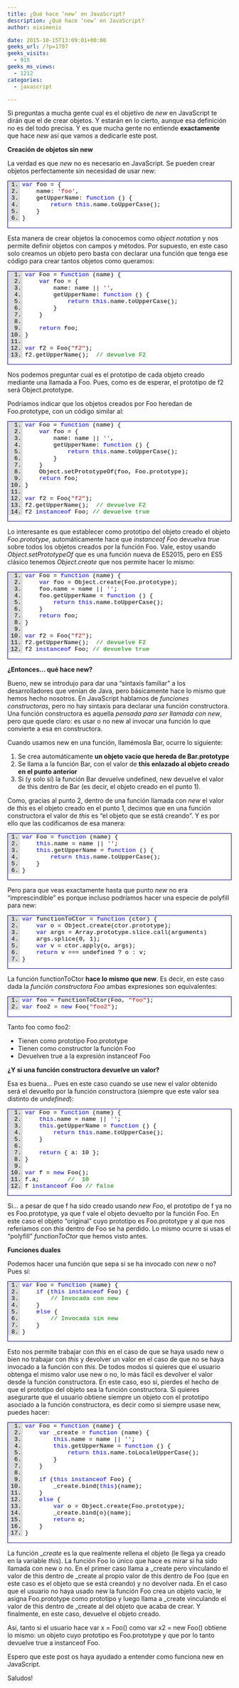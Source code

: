 ```yaml
---
title: ¿Qué hace ‘new’ en JavaScript?
description: ¿Qué hace ‘new’ en JavaScript?
author: eiximenis

date: 2015-10-15T13:09:01+00:00
geeks_url: /?p=1707
geeks_visits:
  - 915
geeks_ms_views:
  - 1212
categories:
  - javascript

---
```

Si preguntas a mucha gente cual es el objetivo de _new_ en JavaScript te dirán que el de crear objetos. Y estarán en lo cierto, aunque esa definición no es del todo precisa. Y es que mucha gente no entiende **exactamente** que hace _new_ así que vamos a dedicarle este post.

**Creación de objetos sin new**

La verdad es que _new_ no es necesario en JavaScript. Se pueden crear objetos perfectamente sin necesidad de usar new:

<div id="scid:9ce6104f-a9aa-4a17-a79f-3a39532ebf7c:1b2d20d4-5c3c-419c-acd3-a5cdd769aa18" class="wlWriterEditableSmartContent" style="float: none; padding-bottom: 0px; padding-top: 0px; padding-left: 0px; margin: 0px; display: inline; padding-right: 0px">
  <div style="border: #000080 1px solid; color: #000; font-family: 'Courier New', Courier, Monospace; font-size: 10pt">
    <div style="background: #ddd; max-height: 300px; overflow: auto">
      <ol start="1" style="background: #ffffff; margin: 0 0 0 2em; padding: 0 0 0 5px;">
        <li>
          <span style="background:#ffffff;color:#0000ff">var</span><span style="background:#ffffff;color:#000000"> foo = {</span>
        </li>
        <li>
              <span style="background:#ffffff;color:#000000">name: </span><span style="background:#ffffff;color:#a31515">'foo'</span><span style="background:#ffffff;color:#000000">,</span>
        </li>
        <li>
              <span style="background:#ffffff;color:#000000">getUpperName: </span><span style="background:#ffffff;color:#0000ff">function</span><span style="background:#ffffff;color:#000000"> () {</span>
        </li>
        <li>
                  <span style="background:#ffffff;color:#000000"></span><span style="background:#ffffff;color:#0000ff">return</span><span style="background:#ffffff;color:#000000"> </span><span style="background:#ffffff;color:#0000ff">this</span><span style="background:#ffffff;color:#000000">.name.toUpperCase();</span>
        </li>
        <li>
              <span style="background:#ffffff;color:#000000">}</span>
        </li>
        <li>
          <span style="background:#ffffff;color:#000000">}</span>
        </li>
      </ol>
    </div></p>
  </div></p>
</div>

Esta manera de crear objetos la conocemos como _object notation_ y nos permite definir objetos con campos y métodos. Por supuesto, en este caso solo creamos un objeto pero basta con declarar una función que tenga ese código para crear tantos objetos como queramos:

<div id="scid:9ce6104f-a9aa-4a17-a79f-3a39532ebf7c:05b103b0-199e-4d92-9863-d7584af11963" class="wlWriterEditableSmartContent" style="float: none; padding-bottom: 0px; padding-top: 0px; padding-left: 0px; margin: 0px; display: inline; padding-right: 0px">
  <div style="border: #000080 1px solid; color: #000; font-family: 'Courier New', Courier, Monospace; font-size: 10pt">
    <div style="background: #ddd; max-height: 300px; overflow: auto">
      <ol start="1" style="background: #ffffff; margin: 0 0 0 2.5em; padding: 0 0 0 5px;">
        <li>
          <span style="background:#ffffff;color:#0000ff">var</span><span style="background:#ffffff;color:#000000"> Foo = </span><span style="background:#ffffff;color:#0000ff">function</span><span style="background:#ffffff;color:#000000"> (name) {</span>
        </li>
        <li>
              <span style="background:#ffffff;color:#000000"></span><span style="background:#ffffff;color:#0000ff">var</span><span style="background:#ffffff;color:#000000"> foo = {</span>
        </li>
        <li>
                  <span style="background:#ffffff;color:#000000">name: name || </span><span style="background:#ffffff;color:#a31515">''</span><span style="background:#ffffff;color:#000000">,</span>
        </li>
        <li>
                  <span style="background:#ffffff;color:#000000">getUpperName: </span><span style="background:#ffffff;color:#0000ff">function</span><span style="background:#ffffff;color:#000000"> () {</span>
        </li>
        <li>
                      <span style="background:#ffffff;color:#000000"></span><span style="background:#ffffff;color:#0000ff">return</span><span style="background:#ffffff;color:#000000"> </span><span style="background:#ffffff;color:#0000ff">this</span><span style="background:#ffffff;color:#000000">.name.toUpperCase();</span>
        </li>
        <li>
                  <span style="background:#ffffff;color:#000000">}</span>
        </li>
        <li>
              <span style="background:#ffffff;color:#000000">}</span>
        </li>
        <li>
          &nbsp;
        </li>
        <li>
              <span style="background:#ffffff;color:#000000"></span><span style="background:#ffffff;color:#0000ff">return</span><span style="background:#ffffff;color:#000000"> foo;</span>
        </li>
        <li>
          <span style="background:#ffffff;color:#000000">}</span>
        </li>
        <li>
          &nbsp;
        </li>
        <li>
          <span style="background:#ffffff;color:#0000ff">var</span><span style="background:#ffffff;color:#000000"> f2 = Foo(</span><span style="background:#ffffff;color:#a31515">"f2"</span><span style="background:#ffffff;color:#000000">);</span>
        </li>
        <li>
          <span style="background:#ffffff;color:#000000">f2.getUpperName();  </span><span style="background:#ffffff;color:#008000">// devuelve F2</span>
        </li>
      </ol>
    </div></p>
  </div></p>
</div>

Nos podemos preguntar cual es el prototipo de cada objeto creado mediante una llamada a Foo. Pues, como es de esperar, el prototipo de f2 será Object.prototype. 

Podríamos indicar que los objetos creados por Foo heredan de Foo.prototype, con un código similar al:

<div id="scid:9ce6104f-a9aa-4a17-a79f-3a39532ebf7c:039f9f90-cad2-4184-9d04-cf87962762b6" class="wlWriterEditableSmartContent" style="float: none; padding-bottom: 0px; padding-top: 0px; padding-left: 0px; margin: 0px; display: inline; padding-right: 0px">
  <div style="border: #000080 1px solid; color: #000; font-family: 'Courier New', Courier, Monospace; font-size: 10pt">
    <div style="background: #ddd; max-height: 300px; overflow: auto">
      <ol start="1" style="background: #ffffff; margin: 0 0 0 2.5em; padding: 0 0 0 5px;">
        <li>
          <span style="background:#ffffff;color:#0000ff">var</span><span style="background:#ffffff;color:#000000"> Foo = </span><span style="background:#ffffff;color:#0000ff">function</span><span style="background:#ffffff;color:#000000"> (name) {</span>
        </li>
        <li>
              <span style="background:#ffffff;color:#000000"></span><span style="background:#ffffff;color:#0000ff">var</span><span style="background:#ffffff;color:#000000"> foo = {</span>
        </li>
        <li>
                  <span style="background:#ffffff;color:#000000">name: name || </span><span style="background:#ffffff;color:#a31515">''</span><span style="background:#ffffff;color:#000000">,</span>
        </li>
        <li>
                  <span style="background:#ffffff;color:#000000">getUpperName: </span><span style="background:#ffffff;color:#0000ff">function</span><span style="background:#ffffff;color:#000000"> () {</span>
        </li>
        <li>
                      <span style="background:#ffffff;color:#000000"></span><span style="background:#ffffff;color:#0000ff">return</span><span style="background:#ffffff;color:#000000"> </span><span style="background:#ffffff;color:#0000ff">this</span><span style="background:#ffffff;color:#000000">.name.toUpperCase();</span>
        </li>
        <li>
                  <span style="background:#ffffff;color:#000000">}</span>
        </li>
        <li>
              <span style="background:#ffffff;color:#000000">}</span>
        </li>
        <li>
              <span style="background:#ffffff;color:#000000">Object.setPrototypeOf(foo, Foo.prototype);</span>
        </li>
        <li>
              <span style="background:#ffffff;color:#000000"></span><span style="background:#ffffff;color:#0000ff">return</span><span style="background:#ffffff;color:#000000"> foo;</span>
        </li>
        <li>
          <span style="background:#ffffff;color:#000000">}</span>
        </li>
        <li>
          &nbsp;
        </li>
        <li>
          <span style="background:#ffffff;color:#0000ff">var</span><span style="background:#ffffff;color:#000000"> f2 = Foo(</span><span style="background:#ffffff;color:#a31515">"f2"</span><span style="background:#ffffff;color:#000000">);</span>
        </li>
        <li>
          <span style="background:#ffffff;color:#000000">f2.getUpperName();  </span><span style="background:#ffffff;color:#008000">// devuelve F2</span>
        </li>
        <li>
          <span style="background:#ffffff;color:#000000">f2 </span><span style="background:#ffffff;color:#0000ff">instanceof</span><span style="background:#ffffff;color:#000000"> Foo; </span><span style="background:#ffffff;color:#008000">// devuelve true</span
>
        </li>
      </ol>
    </div></p>
  </div></p>
</div>

Lo interesante es que establecer como prototipo del objeto creado el objeto _Foo.prototype_, automáticamente hace que _instanceof Foo_ devuelva _true_ sobre todos los objetos creados por la función Foo. Vale, estoy usando _Object.setPrototypeOf_ que es una función nueva de ES2015, pero en ES5 clásico tenemos _Object.create_ que nos permite hacer lo mismo:

<div id="scid:9ce6104f-a9aa-4a17-a79f-3a39532ebf7c:a8d44d89-26c4-407a-8db1-f62d8257cfed" class="wlWriterEditableSmartContent" style="float: none; padding-bottom: 0px; padding-top: 0px; padding-left: 0px; margin: 0px; display: inline; padding-right: 0px">
  <div style="border: #000080 1px solid; color: #000; font-family: 'Courier New', Courier, Monospace; font-size: 10pt">
    <div style="background: #ddd; max-height: 300px; overflow: auto">
      <ol start="1" style="background: #ffffff; margin: 0 0 0 2.5em; padding: 0 0 0 5px;">
        <li>
          <span style="background:#ffffff;color:#0000ff">var</span><span style="background:#ffffff;color:#000000"> Foo = </span><span style="background:#ffffff;color:#0000ff">function</span><span style="background:#ffffff;color:#000000"> (name) {</span>
        </li>
        <li>
              <span style="background:#ffffff;color:#000000"></span><span style="background:#ffffff;color:#0000ff">var</span><span style="background:#ffffff;color:#000000"> foo = Object.create(Foo.prototype);</span>
        </li>
        <li>
              <span style="background:#ffffff;color:#000000">foo.name = name || </span><span style="background:#ffffff;color:#a31515">''</span><span style="background:#ffffff;color:#000000">;</span>
        </li>
        <li>
              <span style="background:#ffffff;color:#000000">foo.getUpperName = </span><span style="background:#ffffff;color:#0000ff">function</span><span style="background:#ffffff;color:#000000"> () {</span>
        </li>
        <li>
                  <span style="background:#ffffff;color:#000000"></span><span style="background:#ffffff;color:#0000ff">return</span><span style="background:#ffffff;color:#000000"> </span><span style="background:#ffffff;color:#0000ff">this</span><span style="background:#ffffff;color:#000000">.name.toUpperCase();</span>
        </li>
        <li>
              <span style="background:#ffffff;color:#000000">}</span>
        </li>
        <li>
              <span style="background:#ffffff;color:#000000"></span><span style="background:#ffffff;color:#0000ff">return</span><span style="background:#ffffff;color:#000000"> foo;</span>
        </li>
        <li>
          <span style="background:#ffffff;color:#000000">}</span>
        </li>
        <li>
          &nbsp;
        </li>
        <li>
          <span style="background:#ffffff;color:#0000ff">var</span><span style="background:#ffffff;color:#000000"> f2 = Foo(</span><span style="background:#ffffff;color:#a31515">"f2"</span><span style="background:#ffffff;color:#000000">);</span>
        </li>
        <li>
          <span style="background:#ffffff;color:#000000">f2.getUpperName();  </span><span style="background:#ffffff;color:#008000">// devuelve F2</span>
        </li>
        <li>
          <span style="background:#ffffff;color:#000000">f2 </span><span style="background:#ffffff;color:#0000ff">instanceof</span><span style="background:#ffffff;color:#000000"> Foo; </span><span style="background:#ffffff;color:#008000">// devuelve true</span>
        </li>
      </ol>
    </div></p>
  </div></p>
</div>

**¿Entonces… qué hace new?**

Bueno, new se introdujo para dar una “sintaxis familiar” a los desarrolladores que venían de Java, pero básicamente hace lo mismo que hemos hecho nosotros. En JavaScript hablamos de _funciones constructoras_, pero no hay sintaxis para declarar una función constructora. Una función constructora es aquella _pensada para ser llamada con new_, pero que quede claro: es usar o no new al invocar una función lo que convierte a esa en constructora.

Cuando usamos new en una función, llamémosla Bar, ocurre lo siguiente:

  1. Se crea automáticamente **un objeto vacío que hereda de Bar.prototype** 
  2. Se llama a la función Bar, con el valor de **this enlazado al objeto creado en el punto anterior** 
  3. Si (y solo sí) la función Bar devuelve undefined, new devuelve el valor de this dentro de Bar (es decir, el objeto creado en el punto 1). 

Como, gracias al punto 2, dentro de una función llamada con _new_ el valor de _this_ es el objeto creado en el punto 1, decimos que en una función constructora el valor de _this_ es “el objeto que se está creando”. Y es por ello que las codificamos de esa manera:

<div id="scid:9ce6104f-a9aa-4a17-a79f-3a39532ebf7c:f03c0df0-a834-4e02-930c-01365639b129" class="wlWriterEditableSmartContent" style="float: none; padding-bottom: 0px; padding-top: 0px; padding-left: 0px; margin: 0px; display: inline; padding-right: 0px">
  <div style="border: #000080 1px solid; color: #000; font-family: 'Courier New', Courier, Monospace; font-size: 10pt">
    <div style="background: #ddd; max-height: 300px; overflow: auto">
      <ol start="1" style="background: #ffffff; margin: 0 0 0 2em; padding: 0 0 0 5px;">
        <li>
          <span style="background:#ffffff;color:#0000ff">var</span><span style="background:#ffffff;color:#000000"> Foo = </span><span style="background:#ffffff;color:#0000ff">function</span><span style="background:#ffffff;color:#000000"> (name) {    </span>
        </li>
        <li>
              <span style="background:#ffffff;color:#000000"></span><span style="background:#ffffff;color:#0000ff">this</span><span style="background:#ffffff;color:#000000">.name = name || </span><span style="background:#ffffff;color:#a31515">''</span><span style="background:#ffffff;color:#000000">;</span>
        </li>
        <li>
              <span style="background:#ffffff;color:#000000"></span><span style="background:#ffffff;color:#0000ff">this</span><span style="background:#ffffff;color:#000000">.getUpperName = </span><span style="background:#ffffff;color:#0000ff">function</span><span style="background:#ffffff;color:#000000"> () {</span>
        </li>
        <li>
                  <span style="background:#ffffff;color:#000000"></span><span style="background:#ffffff;color:#0000ff">return</span><span style="background:#ffffff;color:#000000"> </span><span style="background:#ffffff;color:#0000ff">this</span><span style="background:#ffffff;color:#000000">.name.toUpperCase();</span>
        </li>
        <li>
              <span style="background:#ffffff;color:#000000">}</span>
        </li>
        <li>
          <span style="background:#ffffff;color:#000000">}</span>
        </li>
      </ol>
    </div></p>
  </div></p>
</div>

Pero para que veas exactamente hasta que punto _new_ no era “imprescindible” es porque incluso podríamos hacer una especie de polyfill para new:

<div id="scid:9ce6104f-a9aa-4a17-a79f-3a39532ebf7c:8a1078e7-29b0-49a8-8fb7-8540861eb8ed" class="wlWriterEditableSmartContent" style="float: none; padding-bottom: 0px; padding-top: 0px; padding-left: 0px; margin: 0px; display: inline; padding-right: 0px">
  <div style="border: #000080 1px solid; color: #000; font-family: 'Courier New', Courier, Monospace; font-size: 10pt">
    <div style="background: #ddd; max-height: 300px; overflow: auto">
      <ol start="1" style="background: #ffffff; margin: 0 0 0 2em; padding: 0 0 0 5px;">
        <li>
          <span style="background:#ffffff;color:#0000ff">var</span><span style="background:#ffffff;color:#000000"> functionToCtor = </span><span style="background:#ffffff;color:#0000ff">function</span><span style="background:#ffffff;color:#000000"> (ctor) {</span>
        </li>
        <li>
              <span style="background:#ffffff;color:#000000"></span><span style="background:#ffffff;color:#0000ff">var</span><span style="background:#ffffff;color:#000000"> o = Object.create(ctor.prototype);</span>
        </li>
        <li>
              <span style="background:#ffffff;color:#000000"></span><span style="background:#ffffff;color:#0000ff">var</span><span style="background:#ffffff;color:#000000"> args = Array.prototype.slice.call(arguments)</span>
        </li>
        <li>
              <span style="background:#ffffff;color:#000000">args.splice(0, 1);</span>
        </li>
        <li>
              <span style="background:#ffffff;color:#000000"></span><span style="background:#ffffff;color:#0000ff">var</span><span style="background:#ffffff;color:#000000"> v = ctor.apply(o, args);</span>
        </li>
        <li>
              <span style="background:#ffffff;color:#0
00000"></span><span style="background:#ffffff;color:#0000ff">return</span><span style="background:#ffffff;color:#000000"> v === undefined ? o : v;</span>
        </li>
        <li>
          <span style="background:#ffffff;color:#000000">}</span>
        </li>
      </ol>
    </div></p>
  </div></p>
</div>

La función functionToCtor **hace lo mismo que new**. Es decir, en este caso dada la _función constructora Foo_ ambas expresiones son equivalentes:

<div id="scid:9ce6104f-a9aa-4a17-a79f-3a39532ebf7c:150f988e-d54b-4afe-9bdb-9bf8adc5dd05" class="wlWriterEditableSmartContent" style="float: none; padding-bottom: 0px; padding-top: 0px; padding-left: 0px; margin: 0px; display: inline; padding-right: 0px">
  <div style="border: #000080 1px solid; color: #000; font-family: 'Courier New', Courier, Monospace; font-size: 10pt">
    <div style="background: #ddd; max-height: 300px; overflow: auto">
      <ol start="1" style="background: #ffffff; margin: 0 0 0 2em; padding: 0 0 0 5px;">
        <li>
          <span style="background:#ffffff;color:#0000ff">var</span><span style="background:#ffffff;color:#000000"> foo = functionToCtor(Foo, </span><span style="background:#ffffff;color:#a31515">"foo"</span><span style="background:#ffffff;color:#000000">);</span>
        </li>
        <li>
          <span style="background:#ffffff;color:#0000ff">var</span><span style="background:#ffffff;color:#000000"> foo2 = </span><span style="background:#ffffff;color:#0000ff">new</span><span style="background:#ffffff;color:#000000"> Foo(</span><span style="background:#ffffff;color:#a31515">"foo2"</span><span style="background:#ffffff;color:#000000">);</span>
        </li>
      </ol>
    </div></p>
  </div></p>
</div>

Tanto foo como foo2:

  * Tienen como prototipo Foo.prototype 
  * Tienen como constructor la función Foo 
  * Devuelven true a la expresión instanceof Foo 

**¿Y si una función constructora devuelve un valor?**

Esa es buena… Pues en este caso cuando se use new el valor obtenido será el devuelto por la función constructora (siempre que este valor sea distinto de _undefined_):

<div id="scid:9ce6104f-a9aa-4a17-a79f-3a39532ebf7c:5b9a3921-387b-4c25-9d77-b6fa9a5e5244" class="wlWriterEditableSmartContent" style="float: none; padding-bottom: 0px; padding-top: 0px; padding-left: 0px; margin: 0px; display: inline; padding-right: 0px">
  <div style="border: #000080 1px solid; color: #000; font-family: 'Courier New', Courier, Monospace; font-size: 10pt">
    <div style="background: #ddd; max-height: 300px; overflow: auto">
      <ol start="1" style="background: #ffffff; margin: 0 0 0 2.5em; padding: 0 0 0 5px;">
        <li>
          <span style="background:#ffffff;color:#0000ff">var</span><span style="background:#ffffff;color:#000000"> Foo = </span><span style="background:#ffffff;color:#0000ff">function</span><span style="background:#ffffff;color:#000000"> (name) {    </span>
        </li>
        <li>
              <span style="background:#ffffff;color:#000000"></span><span style="background:#ffffff;color:#0000ff">this</span><span style="background:#ffffff;color:#000000">.name = name || </span><span style="background:#ffffff;color:#a31515">''</span><span style="background:#ffffff;color:#000000">;</span>
        </li>
        <li>
              <span style="background:#ffffff;color:#000000"></span><span style="background:#ffffff;color:#0000ff">this</span><span style="background:#ffffff;color:#000000">.getUpperName = </span><span style="background:#ffffff;color:#0000ff">function</span><span style="background:#ffffff;color:#000000"> () {</span>
        </li>
        <li>
                  <span style="background:#ffffff;color:#000000"></span><span style="background:#ffffff;color:#0000ff">return</span><span style="background:#ffffff;color:#000000"> </span><span style="background:#ffffff;color:#0000ff">this</span><span style="background:#ffffff;color:#000000">.name.toUpperCase();</span>
        </li>
        <li>
              <span style="background:#ffffff;color:#000000">}</span>
        </li>
        <li>
          &nbsp;
        </li>
        <li>
              <span style="background:#ffffff;color:#000000"></span><span style="background:#ffffff;color:#0000ff">return</span><span style="background:#ffffff;color:#000000"> { a: 10 };</span>
        </li>
        <li>
          <span style="background:#ffffff;color:#000000">}</span>
        </li>
        <li>
          &nbsp;
        </li>
        <li>
          <span style="background:#ffffff;color:#0000ff">var</span><span style="background:#ffffff;color:#000000"> f = </span><span style="background:#ffffff;color:#0000ff">new</span><span style="background:#ffffff;color:#000000"> Foo();</span>
        </li>
        <li>
          <span style="background:#ffffff;color:#000000">f.a;        </span><span style="background:#ffffff;color:#008000">//  10</span>
        </li>
        <li>
          <span style="background:#ffffff;color:#000000">f </span><span style="background:#ffffff;color:#0000ff">instanceof</span><span style="background:#ffffff;color:#000000"> Foo </span><span style="background:#ffffff;color:#008000">// false</span>
        </li>
      </ol>
    </div></p>
  </div></p>
</div>

Si… a pesar de que f ha sido creado usando _new Foo_, el prototipo de f ya no es Foo.prototype, ya que f vale el objeto devuelto por la función Foo. En este caso el objeto “original” cuyo prototipo es Foo.prototype y al que nos referíamos con _this_ dentro de Foo se ha perdido. Lo mismo ocurre si usas el “polyfill” _functionToCtor_ que hemos visto antes.

**Funciones duales**

Podemos hacer una función que sepa si se ha invocado con _new_ o no? Pues sí:

<div id="scid:9ce6104f-a9aa-4a17-a79f-3a39532ebf7c:de53f0c2-5576-4087-a7ea-da356fee7e1f" class="wlWriterEditableSmartContent" style="float: none; padding-bottom: 0px; padding-top: 0px; padding-left: 0px; margin: 0px; display: inline; padding-right: 0px">
  <div style="border: #000080 1px solid; color: #000; font-family: 'Courier New', Courier, Monospace; font-size: 10pt">
    <div style="background: #ddd; max-height: 300px; overflow: auto">
      <ol start="1" style="background: #ffffff; margin: 0 0 0 2em; padding: 0 0 0 5px;">
        <li>
          <span style="background:#ffffff;color:#0000ff">var</span><span style="background:#ffffff;color:#000000"> Foo = </span><span style="background:#ffffff;color:#0000ff">function</span><span style="background:#ffffff;color:#000000"> (name) {</span>
        </li>
        <li>
              <span style="background:#ffffff;color:#000000"></span><span style="background:#ffffff;color:#0000ff">if</span><span style="background:#ffffff;color:#000000"> (</span><span style="background:#ffffff;color:#0000ff">this</span><span style="background:#ffffff;color:#000000"> </span><span style="background:#ffffff;color:#0000ff">instanceof</span><span style="background:#ffffff;color:#000000"> Foo) {</span>
        </li>
        <li>
                  <span style="background:#ffffff;color:#000000"></span><span style="background:#ffffff;color:#008000">// Invocada con new</span>
        </li>
        <li>
              <span style="background:#ffffff;color:#000000">}</span>
        </li>
        <li>
              <span style="background:#ffffff;color:#000000"></span><span style="background:#ffffff;color:#0000ff">else</span><span style="background:#ffffff;color:#000000"> {</span>
        </li>
        <li>
                  <span style="background:#ffffff;color:#000000"></span><span style="background:#ffffff;color:#008000">// Invocada sin new</span>
        </li>
        <li>
              <span style="background:#ffffff;color:#000000">}</span>
        </li>
        <li>
          <span style="background:#ffffff;color:#000000">}</span>
        </li>
      </ol>
    </div></p>
  </div></p>
</div>

Esto nos permite trabajar con _this_ en el caso de que se haya usado new o bien no trabajar con _this_ y devolver un valor en el caso de que no se haya invocado a la función con _this_. De todos modos si quieres que el usuario obtenga el mismo valor use new o no, lo más fácil es devolver el valor desde la función constructora. En este caso, eso sí, pierdes el hecho de que el prototipo del objeto sea la función constructora. Si quieres asegurarte que el usuario obtiene siempre un objeto con el prototipo asociado a la función constructora, es decir como si siempre usase new, puedes hacer:

<div id="scid:9ce6104f-a9aa-4a17-a79f-3a39532ebf7c:b343dfcb-d8fa-4772-b0c6-9c6b55f13a5a" class="wlWriterEditableSmartContent" style="float: none; padding-bottom: 0px; padding-top: 0px; padding-left: 0px; margin: 0px; displa
y: inline; padding-right: 0px">
  </p> 
  
  <div style="border: #000080 1px solid; color: #000; font-family: 'Courier New', Courier, Monospace; font-size: 10pt">
    <div style="background: #ddd; max-height: 300px; overflow: auto">
      <ol start="1" style="background: #ffffff; margin: 0 0 0 2.5em; padding: 0 0 0 5px;">
        <li>
          <span style="background:#ffffff;color:#0000ff">var</span><span style="background:#ffffff;color:#000000"> Foo = </span><span style="background:#ffffff;color:#0000ff">function</span><span style="background:#ffffff;color:#000000"> (name) {</span>
        </li>
        <li>
              <span style="background:#ffffff;color:#000000"></span><span style="background:#ffffff;color:#0000ff">var</span><span style="background:#ffffff;color:#000000"> _create = </span><span style="background:#ffffff;color:#0000ff">function</span><span style="background:#ffffff;color:#000000"> (name) {</span>
        </li>
        <li>
                  <span style="background:#ffffff;color:#000000"></span><span style="background:#ffffff;color:#0000ff">this</span><span style="background:#ffffff;color:#000000">.name = name || </span><span style="background:#ffffff;color:#a31515">''</span><span style="background:#ffffff;color:#000000">;</span>
        </li>
        <li>
                  <span style="background:#ffffff;color:#000000"></span><span style="background:#ffffff;color:#0000ff">this</span><span style="background:#ffffff;color:#000000">.getUpperName = </span><span style="background:#ffffff;color:#0000ff">function</span><span style="background:#ffffff;color:#000000"> () {</span>
        </li>
        <li>
                      <span style="background:#ffffff;color:#000000"></span><span style="background:#ffffff;color:#0000ff">return</span><span style="background:#ffffff;color:#000000"> </span><span style="background:#ffffff;color:#0000ff">this</span><span style="background:#ffffff;color:#000000">.name.toLocaleUpperCase();</span>
        </li>
        <li>
                  <span style="background:#ffffff;color:#000000">}</span>
        </li>
        <li>
              <span style="background:#ffffff;color:#000000">}</span>
        </li>
        <li>
          &nbsp;
        </li>
        <li>
              <span style="background:#ffffff;color:#000000"></span><span style="background:#ffffff;color:#0000ff">if</span><span style="background:#ffffff;color:#000000"> (</span><span style="background:#ffffff;color:#0000ff">this</span><span style="background:#ffffff;color:#000000"> </span><span style="background:#ffffff;color:#0000ff">instanceof</span><span style="background:#ffffff;color:#000000"> Foo) {</span>
        </li>
        <li>
                  <span style="background:#ffffff;color:#000000">_create.bind(</span><span style="background:#ffffff;color:#0000ff">this</span><span style="background:#ffffff;color:#000000">)(name);</span>
        </li>
        <li>
              <span style="background:#ffffff;color:#000000">}</span>
        </li>
        <li>
              <span style="background:#ffffff;color:#000000"></span><span style="background:#ffffff;color:#0000ff">else</span><span style="background:#ffffff;color:#000000"> {</span>
        </li>
        <li>
                  <span style="background:#ffffff;color:#000000"></span><span style="background:#ffffff;color:#0000ff">var</span><span style="background:#ffffff;color:#000000"> o = Object.create(Foo.prototype);</span>
        </li>
        <li>
                  <span style="background:#ffffff;color:#000000">_create.bind(o)(name);</span>
        </li>
        <li>
                  <span style="background:#ffffff;color:#000000"></span><span style="background:#ffffff;color:#0000ff">return</span><span style="background:#ffffff;color:#000000"> o;</span>
        </li>
        <li>
              <span style="background:#ffffff;color:#000000">}</span>
        </li>
        <li>
          <span style="background:#ffffff;color:#000000">}</span>
        </li>
      </ol>
    </div></p>
  </div></p>
</div>

La función __create_ es la que realmente rellena el objeto (le llega ya creado en la variable _this_). La función Foo lo único que hace es mirar si ha sido llamada con new o no. En el primer caso llama a \_create pero vinculando el valor de this dentro de \_create al propio valor de this dentro de Foo (que en este caso es el objeto que se está creando) y no devolver nada. En el caso que el usuario no haya usado new la función Foo crea un objeto vacío, le asigna Foo.prototype como prototipo y luego llama a \_create vinculando el valor de this dentro de \_create al del objeto que acaba de crear. Y finalmente, en este caso, devuelve el objeto creado.

Así, tanto si el usuario hace var x = Foo() como var x2 = new Foo() obtiene lo mismo: un objeto cuyo prototipo es Foo.prototype y que por lo tanto devuelve true a instanceof Foo.

Espero que este post os haya ayudado a entender como funciona new en JavaScript.

Saludos!